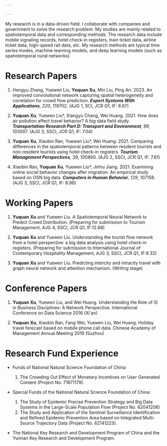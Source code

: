 ```yaml
---

---
```


My research is in a data-driven field. I collaborate with companies and government to solve the research problem. My studies are mainly related to spatiotemporal data and corresponding methods. The research data include mobile signaling records, hotel check-in registers, train ticket data, airline ticket data, high-speed rail data, etc. My research methods are typical time series modes, machine learning models, and deep learning models (such as spatiotemporal nural networks).


# Research Papers 

1. Hengyu Zhang, Yuewen Liu, **Yuquan Xu**, Min Liu, Ping An. 2023. An improved convolutional network capturing spatial heterogeneity and correlation for crowd flow prediction. _**Expert Systems With Applications**, 220_, 119702. (AJG 1, SCI, JCR Q1, IF: 8.67)

2. **Yuquan Xu**, Yuewen Liu*, Xiangyu Chang, Wei Huang. 2021. How does air pollution affect travel behavior? A big data field study. _**Transportation Research Part D: Transport and Environment**, 99_, 103007. (AJG 3, SSCI, JCR Q1, IF: 7.04)

3. **Yuquan Xu**, Xiaobin Ran, Yuewen Liu*, Wei Huang. 2021. Comparing differences in the spatiotemporal patterns between resident tourists and non-resident tourists using hotel check-in registers. _**Tourism Management Perspectives**, 39_, 100860.  (AJG 2, SSCI, JCR Q1, IF: 7.61) 

4. Xiaobin Ran, **Yuquan Xu**, Yuewen Liu*, Jinhu Jiang. 2021. Examining online social behavior changes after migration: An empirical study based on OSN big data. _**Computers in Human Behavior**, 129_, 107158. (AJG 3, SSCI, JCR Q1, IF: 8.96)


<!-- [**Download**](/PDF/TMP2021.pdf) -->


# Working Papers

1. **Yuquan Xu** and Yuewen Liu. A Spatiotemporal Neural Network to Predict Crowd Distribution. (Preparing for submission to Tourism Management, AJG 4, SSCI, JCR Q1, IF:12.88)

2. **Yuquan Xu** and Yuewen Liu. Understanding the tourist flow network from a hotel perspective: a big data analysis using hotel check-in registers. (Preparing for submission to International Journal of Contemporary Hospitality Management, AJG 3, SSCI, JCR Q1, IF:9.32)

3. **Yuquan Xu** and Yuewen Liu. Predicting intercity and intracity travel with graph neural network and attention mechanism. (Writing stage)


# Conference Papers

1. **Yuquan Xu**, Yuewen Liu, and Wei Huang. Understanding the Role of IS in Business Disciplines: A Network Perspective. International Conference on Data Science 2016 (Xi'an)

2. **Yuquan Xu**, Xiaobin Ran, Fang Wei, Yuewen Liu, Wei Huang. Holiday travel forecast based on mobile phone call data. Chinese Academy of Management Annual Meeting 2019 (Suzhou)


<!-- # Miscellaneous -->


<!-- - 软件著作权
  - 软著登字第1367102号     自我网络社团识别软件     开发者：刘跃文 常象宇 孟佩君 徐毓全 孙金鑫 周治谨 林一鸣 黄伟

- 专利
  - 一种基于地理位置变更的移动社交网络好友推荐方法及系统（201510937500.2）     发明型     发明人：刘跃文，陈川，黄伟，刘盈，姜锦虎，贺鹏，常象宇，孟佩君，徐毓全 -->

# Research Fund Experience
- Funds of National Natural Science Foundation of China: 
  1. The Crowding Out Effect of Monetary Incentives on User Generated Content (Project No. 71871179).
    <!-- - Participate in writing the proposal and UGC data collection. -->
- Special Funds of the National Natural Science Foundation of China: 
  1. The Study of Epidemic Precise Prevention Strategy and Big Data Systems in the Large-Scale Population Flow (Project No. 62041206)
  2. The Study and Application of the Sentinel Surveillance Identification and Refined Epidemic Prevention Area based on Integrated Multi-Source Trajectory Data (Project No. 62141223).
  <!-- - Participate in writing the proposal, trajectories data analysis, and risk model design.
  - Publish two articles in SSCI journals. -->

- The National Key Research and Development Program of China and the Yunnan Key Research and Development Program.

<!-- - The National Key Research and Development Program of China (Project No. 2022YFC3320800) and the Yunnan Key Research and Development Program (Project No. 202203ZC100001). -->

<!-- - Two programs are about smart social governance. I participate in writing the proposal, trajectories data analysis, and system design. -->
